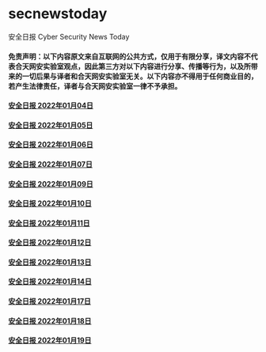 # secnewstoday

安全日报 Cyber Security News Today

#### 免责声明：以下内容原文来自互联网的公共方式，仅用于有限分享，译文内容不代表合天网安实验室观点，因此第三方对以下内容进行分享、传播等行为，以及所带来的一切后果与译者和合天网安实验室无关。以下内容亦不得用于任何商业目的，若产生法律责任，译者与合天网安实验室一律不予承担。

#### [安全日报 2022年01月04日](https://github.com/hetianlab/secnewstoday/blob/master/Jan.2022/secnews-20220104.md)
#### [安全日报 2022年01月05日](https://github.com/hetianlab/secnewstoday/blob/master/Jan.2022/secnews-20220105.md)
#### [安全日报 2022年01月06日](https://github.com/hetianlab/secnewstoday/blob/master/Jan.2022/secnews-20220106.md)
#### [安全日报 2022年01月07日](https://github.com/hetianlab/secnewstoday/blob/master/Jan.2022/secnews-20220107.md)
#### [安全日报 2022年01月09日](https://github.com/hetianlab/secnewstoday/blob/master/Jan.2022/secnews-20220109.md)
#### [安全日报 2022年01月10日](https://github.com/hetianlab/secnewstoday/blob/master/Jan.2022/secnews-20220110.md)
#### [安全日报 2022年01月11日](https://github.com/hetianlab/secnewstoday/blob/master/Jan.2022/secnews-20220111.md)
#### [安全日报 2022年01月12日](https://github.com/hetianlab/secnewstoday/blob/master/Jan.2022/secnews-20220112.md)
#### [安全日报 2022年01月13日](https://github.com/hetianlab/secnewstoday/blob/master/Jan.2022/secnews-20220113.md)
#### [安全日报 2022年01月14日](https://github.com/hetianlab/secnewstoday/blob/master/Jan.2022/secnews-20220114.md)
#### [安全日报 2022年01月17日](https://github.com/hetianlab/secnewstoday/blob/master/Jan.2022/secnews-20220117.md)
#### [安全日报 2022年01月18日](https://github.com/hetianlab/secnewstoday/blob/master/Jan.2022/secnews-20220118.md)
#### [安全日报 2022年01月19日](https://github.com/hetianlab/secnewstoday/blob/master/Jan.2022/secnews-20220119.md)
